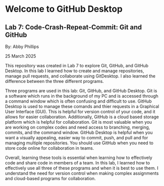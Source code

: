 # Welcome to GitHub Desktop
## Lab 7: Code-Crash-Repeat-Commit: Git and GitHub
By: Abby Phillips

25 March 2025

This repository was created in Lab 7 to explore Git, GitHub, and GitHub Desktop. In this lab I learned how to create and manage repositories, manage pull requests, and collaborate using GitDesktop. I also learned the difference between the three different programs. 

Three programs are used in this lab: Git, GitHub, and GitHub Desktop. Git is a software which runs in the background of my PC and is accessed through a command window which is often confusing and difficult to use. GitHub Desktop is used to manage these comands and thier requests in a Graphical User Interface (GUI). This is helpful for version control of your code, and it allows for easier collaboration. Additionally, GitHub is a cloud based storage platform which is helpful for collaboration. Git is most valuable when you are working on complex codes and need access to branching, merging, commits, and the command window. GitHub Desktop is helpful when you want a visually appealing, easier way to commit, push, and pull and for managing multiple repositories. You should use GitHub when you need to store code online for collaboration in teams. 

Overall, learning these tools is essential when learning how to effectively code and share code in members of a team. In this lab, I learned how to effectively use all three of these programs and when it is best to use them. I understand the need for version control when making complex assignments and cloud-based programs for collaboration. 
